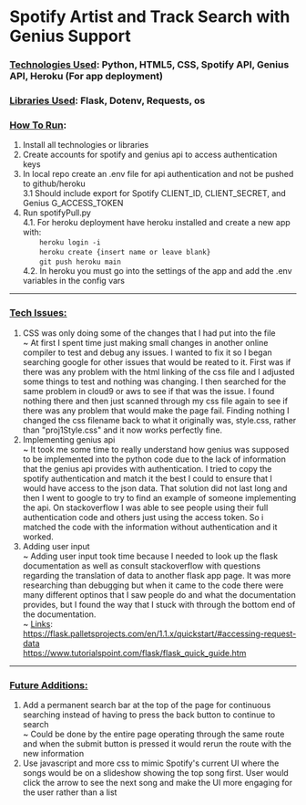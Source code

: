 # Spotify Artist and Track Search with Genius Support
### <ins>Technologies Used</ins>: Python, HTML5, CSS, Spotify API, Genius API, Heroku (For app deployment) <br>
### <ins>Libraries Used</ins>: Flask, Dotenv, Requests, os <br>
### <ins>How To Run</ins>:
  1. Install all technologies or libraries
  2. Create accounts for spotify and genius api to access authentication keys
  3. In local repo create an .env file for api authentication and not be pushed to github/heroku <br>
    3.1 Should include export for Spotify CLIENT_ID, CLIENT_SECRET, and Genius G_ACCESS_TOKEN
  4. Run spotifyPull.py <br>
    4.1. For heroku deployment have heroku installed and create a new app with: <br>
               ```     heroku login -i ``` <br>
               ```     heroku create {insert name or leave blank} ``` <br>
               ```     git push heroku main  ```<br>
    4.2. In heroku you must go into the settings of the app and add the .env variables in the config vars
---
### <ins>Tech Issues<ins>:
  1. CSS was only doing some of the changes that I had put into the file <br>
  ~ At first I spent time just making small changes in another online compiler to test and debug any issues. I wanted to fix it so I began searching google for other issues that would be reated to it. First was if there was any problem with the html linking of the css file and I adjusted some things to test and nothing was changing. I then searched for the same problem in cloud9 or aws to see if that was the issue. I found nothing there and then just scanned through my css file again to see if there was any problem that would make the page fail. Finding nothing I changed the css filename back to what it originally was, style.css, rather than "proj1Style.css" and it now works perfectly fine. <br> 
  2. Implementing genius api <br>
  ~ It took me some time to really understand how genius was supposed to be implemented into the python code due to the lack of information that the genius api provides with authentication. I tried to copy the spotify authentication and match it the best I could to ensure that I would have access to the json data. That solution did not last long and then I went to google to try to find an example of someone implementing the api. On stackoverflow I was able to see people using their full authentication code and others just using the access token. So i matched the code with the information without authentication and it worked. <br>
  3. Adding user input <br>
  ~ Adding user input took time because I needed to look up the flask documentation as well as consult stackoverflow with questions regarding the translation of data to another flask app page. It was more researching than debugging but when it came to the code there were many different optinos that I saw people do and what the documentation provides, but I found the way that I stuck with through the bottom end of the documentation. <br>
  ~ <ins>Links</ins>: <br>
        https://flask.palletsprojects.com/en/1.1.x/quickstart/#accessing-request-data <br>
        https://www.tutorialspoint.com/flask/flask_quick_guide.htm <br>
 ---
### <ins>Future Additions<ins>:
  1. Add a permanent search bar at the top of the page for continuous searching instead of having to press the back button to continue to search <br>
    ~ Could be done by the entire page operating through the same route and when the submit button is pressed it would rerun the route with the new information
  2. Use javascript and more css to mimic Spotify's current UI where the songs would be on a slideshow showing the top song first. User would click the arrow to see the next song and make the UI more engaging for the user rather than a list
